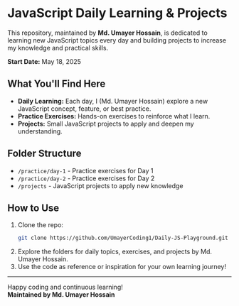 # JavaScript Daily Learning & Projects

This repository, maintained by **Md. Umayer Hossain**, is dedicated to learning new JavaScript topics every day and building projects to increase my knowledge and practical skills.

**Start Date:** May 18, 2025


## What You'll Find Here

- **Daily Learning:** Each day, I (Md. Umayer Hossain) explore a new JavaScript concept, feature, or best practice.
- **Practice Exercises:** Hands-on exercises to reinforce what I learn.
- **Projects:** Small JavaScript projects to apply and deepen my understanding.

## Folder Structure

- `/practice/day-1` - Practice exercises for Day 1
- `/practice/day-2` - Practice exercises for Day 2
- `/projects` - JavaScript projects to apply new knowledge

## How to Use

1. Clone the repo:
   ```bash
   git clone https://github.com/UmayerCoding1/Daily-JS-Playground.git
   ```
2. Explore the folders for daily topics, exercises, and projects by Md. Umayer Hossain.
3. Use the code as reference or inspiration for your own learning journey!

---

Happy coding and continuous learning!  
**Maintained by Md. Umayer Hossain**
